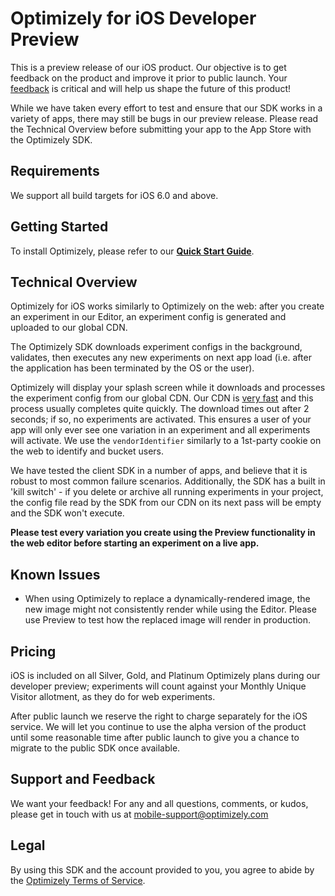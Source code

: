 # Optimizely for iOS Developer Preview

This is a preview release of our iOS product. Our objective is to get feedback on the product and improve it prior to public launch. Your [feedback](mailto:mobile-support@optimizely.com) is critical and will help us shape the future of this product!

While we have taken every effort to test and ensure that our SDK works in a variety of apps, there may still be bugs in our preview release. Please read the Technical Overview before submitting your app to the App Store with the Optimizely SDK.

## Requirements
We support all build targets for iOS 6.0 and above.

## Getting Started

To install Optimizely, please refer to our **[Quick Start Guide](http://ios-preview.optimizely.com/ios/)**.

## Technical Overview
Optimizely for iOS works similarly to Optimizely on the web: after you create an experiment in our Editor, an experiment config is generated and uploaded to our global CDN.

The Optimizely SDK downloads experiment configs in the background, validates, then executes any new experiments on next app load (i.e. after the application has been terminated by the OS or the user).

Optimizely will display your splash screen while it downloads and processes the experiment config from our global CDN. Our CDN is [very fast](http://blog.optimizely.com/2013/12/11/why-cdn-balancing/) and this process usually completes quite quickly. The download times out after 2 seconds; if so, no experiments are activated. This ensures a user of your app will only ever see one variation in an experiment and all experiments will activate. We use the `vendorIdentifier` similarly to a 1st-party cookie on the web to identify and bucket users.

We have tested the client SDK in a number of apps, and believe that it is robust to most common failure scenarios.  Additionally, the SDK has a built in 'kill switch' - if you delete or archive all running experiments in your project, the config file read by the SDK from our CDN on its next pass will be empty and the SDK won't execute.

**Please test every variation you create using the Preview functionality in the web editor before starting an experiment on a live app.**

## Known Issues

- When using Optimizely to replace a dynamically-rendered image, the new image might not consistently render while using the Editor. Please use Preview to test how the replaced image will render in production.

## Pricing
iOS is included on all Silver, Gold, and Platinum Optimizely plans during our developer preview; experiments will count against your Monthly Unique Visitor allotment, as they do for web experiments.

After public launch we reserve the right to charge separately for the iOS service. We will let you continue to use the alpha version of the product until some reasonable time after public launch to give you a chance to migrate to the public SDK once available.

## Support and Feedback
We want your feedback! For any and all questions, comments, or kudos, please get in touch with us at [mobile-support@optimizely.com](mailto:mobile-support@optimizely.com)

## Legal
By using this SDK and the account provided to you, you agree to abide by the [Optimizely Terms of Service](http://optimizely.com/terms).
